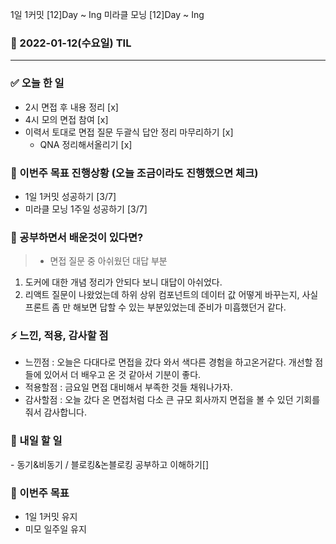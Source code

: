 1일 1커밋 [12]Day ~ Ing
미라클 모닝 [12]Day ~ Ing

### 📆 2022-01-12(수요일) TIL

---

### ✅ 오늘 한 일

- 2시 면접 후 내용 정리 [x]
- 4시 모의 면접 참여 [x]
- 이력서 토대로 면접 질문 두괄식 답안 정리 마무리하기 [x]
  - QNA 정리해서올리기 [x]

### 🐎 이번주 목표 진행상황 (오늘 조금이라도 진행했으면 체크)

- 1일 1커밋 성공하기 [3/7]
- 미라클 모닝 1주일 성공하기 [3/7]

### 🤔 공부하면서 배운것이 있다면?

> - 면접 질문 중 아쉬웠던 대답 부분

1. 도커에 대한 개념 정리가 안되다 보니 대답이 아쉬었다.
2. 리액트 질문이 나왔었는데 하위 상위 컴포넌트의 데이터 값 어떻게 바꾸는지, 사실 프론트 좀 만 해보면 답할 수 있는 부분있었는데
   준비가 미흡했던거 같다.

### ⚡ 느낀, 적용, 감사할 점

>

- 느낀점 : 오늘은 다대다로 면접을 갔다 와서 색다른 경험을 하고온거같다. 개선할 점들에 있어서 더 배우고 온 것 같아서 기분이 좋다.
- 적용할점 : 금요일 면접 대비해서 부족한 것들 채워나가자.
- 감사할점 : 오늘 갔다 온 면접처럼 다소 큰 규모 회사까지 면접을 볼 수 있던 기회를 줘서 감사합니다.

### 🚀 내일 할 일

-‍ 동기&비동기 / 블로킹&논블로킹 공부하고 이해하기[]

### 🎯 이번주 목표

- 1일 1커밋 유지
- 미모 일주일 유지
